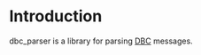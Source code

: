 # Introduction

dbc_parser is a library for parsing [DBC](http://socialledge.com/sjsu/index.php/DBC_Format) messages.
